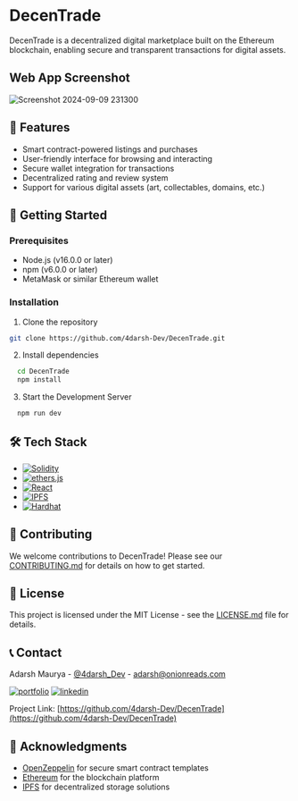 # DecenTrade

DecenTrade is a decentralized digital marketplace built on the Ethereum blockchain, enabling secure and transparent transactions for digital assets.

## Web App Screenshot
![Screenshot 2024-09-09 231300](https://github.com/user-attachments/assets/bcc65b91-3104-486f-8f54-f895ed43720e)


## 🌟 Features

- Smart contract-powered listings and purchases
- User-friendly interface for browsing and interacting
- Secure wallet integration for transactions
- Decentralized rating and review system
- Support for various digital assets (art, collectables, domains, etc.)

## 🚀 Getting Started

### Prerequisites

- Node.js (v16.0.0 or later)
- npm (v6.0.0 or later)
- MetaMask or similar Ethereum wallet

### Installation

1. Clone the repository
```bash
git clone https://github.com/4darsh-Dev/DecenTrade.git
```
2. Install dependencies
```bash
  cd DecenTrade
  npm install
```
3. Start the Development Server
```bash
  npm run dev
```

## 🛠️ Tech Stack

- [![Solidity](https://img.shields.io/badge/Solidity-333333?logo=solidity&logoColor=white&style=flat-square&label=)](https://soliditylang.org/)
- [![ethers.js](https://img.shields.io/badge/ethers.js-4B4B4B?logo=ethereum&logoColor=white&style=flat-square&label=)](https://docs.ethers.io/v5/)
- [![React](https://img.shields.io/badge/React-61DAFB?logo=react&logoColor=black&style=flat-square&label=)](https://reactjs.org/)
- [![IPFS](https://img.shields.io/badge/IPFS-5E9B8C?logo=ipfs&logoColor=white&style=flat-square&label=)](https://ipfs.io/)
- [![Hardhat](https://img.shields.io/badge/Hardhat-5C4DE3?logo=hardhat&logoColor=white&style=flat-square&label=)](https://hardhat.org/)



## 🤝 Contributing

We welcome contributions to DecenTrade! Please see our [CONTRIBUTING.md](CONTRIBUTING.md) for details on how to get started.

## 📜 License

This project is licensed under the MIT License - see the [LICENSE.md](LICENSE.md) file for details.

## 📞 Contact

Adarsh Maurya - [@4darsh_Dev](https://twitter.com/4darsh_Dev) - adarsh@onionreads.com

[![portfolio](https://img.shields.io/badge/my_portfolio-000?style=for-the-badge&logo=ko-fi&logoColor=white)](https://adarshmaurya.onionreads.com/)
[![linkedin](https://img.shields.io/badge/linkedin-0A66C2?style=for-the-badge&logo=linkedin&logoColor=white)](https://www.linkedin.com/in/adarsh-maurya-dev/)

Project Link: [https://github.com/4darsh-Dev/DecenTrade](https://github.com/4darsh-Dev/DecenTrade)

## 🙏 Acknowledgments

- [OpenZeppelin](https://openzeppelin.com/) for secure smart contract templates
- [Ethereum](https://ethereum.org/) for the blockchain platform
- [IPFS](https://ipfs.io/) for decentralized storage solutions
